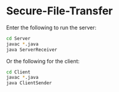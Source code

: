# Secure-File-Transfer

Enter the following to run the server:  
```bash
cd Server  
javac *.java  
java ServerReceiver
```
Or the following for the client:
```bash
cd Client
javac *.java
java ClientSender
```